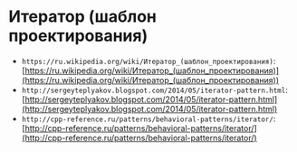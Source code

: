 
Итератор (шаблон проектирования)
================================

* `https://ru.wikipedia.org/wiki/Итератор_(шаблон_проектирования)`: [https://ru.wikipedia.org/wiki/Итератор_(шаблон_проектирования)](https://ru.wikipedia.org/wiki/Итератор_(шаблон_проектирования))
* `http://sergeyteplyakov.blogspot.com/2014/05/iterator-pattern.html`: [http://sergeyteplyakov.blogspot.com/2014/05/iterator-pattern.html](http://sergeyteplyakov.blogspot.com/2014/05/iterator-pattern.html)
* `http://cpp-reference.ru/patterns/behavioral-patterns/iterator/`: [http://cpp-reference.ru/patterns/behavioral-patterns/iterator/](http://cpp-reference.ru/patterns/behavioral-patterns/iterator/)

